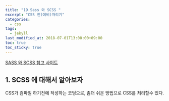 ```yaml
---
title: "19.Sass 와 SCSS "
excerpt: "CSS 전(예비)처리기"
categories:
  - css
tags:
  - jekyll
last_modified_at: 2018-07-01T13:00:00+09:00
toc: true
toc_sticky: true
---
```


[SASS 와 SCSS 참고 사이트](https://heropy.blog/2018/01/31/sass/)

## 1. SCSS 에 대해서 알아보자

CSS가 컴파일 하기전에 작성하는 코딩으로, 좀더 쉬운 방법으로 CSS를 처리할수 있다.
